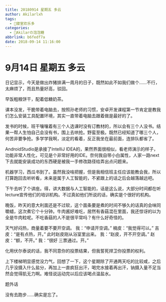 ```yaml
---
title: 20180914 星期五 多云
author: Akilarlxh
tags:
  - 🤣寝室欢乐多
categories:
  - 🍬Akilarの泡泡糖
abbrlink: b6fedf7a
date: 2018-09-14 11:16:00
---
```

# 9月14日 星期五 多云

日记显示，今天是做出炸猪排满一周月的日子，既然如此不如我们做个……不行，太麻烦了，而且热量好高，驳回。

早饭粗粮饼干，配着低糖奶茶。

课本没发，干脆带着电脑去，按照孙老师的习惯，安卓开发课程第一节肯定是教我们怎么安装工具配置环境，其实一直带着电脑去跟着做是最好的了。

发书的时候，班干嚷嚷着有三个人选课时没有订教材的，所以会有三个人没书。结果一帮人生怕自己会没有书，围上去哄抢。野蛮至极。既然已经知道了哪三个人，何苦非要争抢。多学学我啊，淡定的看着，反正我坐在最前面，连排队都省了。

AndroidStudio是承接了IntelliJ IDEA的，果然界面很相似，看老师演示的样子，功能非常人性化，可见是个非常好用的IDE。奈何我自带小白属性，人家一路next下去就能安装成功的东西硬是被我一手修改路径给弄出点问题来。

机器学习，西瓜书到了。虽然我没啥把握，但是我相信班主任应该能教会我，所以打算跑回去听听看，未来是属于人工智能的，不紧跟上的话之后会越落越远吧。

下午去听了个讲座。得，讲大数据与人工智能的，话是这么说，大部分时间都在听lecture宣传他们的培训机构。不过真如他们所说的话，确实是个很好的机构。

晚饭，昨天的意大利面还是不过软，这个面条要是煮的时间不够久的话真的会味同嚼蜡，这次煮它个十分钟。牛肉酱好难吃，居然有香菇混在里面，我还惊讶的以为全是牛肉粒呢。不吃香菇的人不是很平常吗？有什么好奇怪的。

天气好闷热，商量着要不要开空调。
我：“申请开空调。”
楠皮：“我觉得可以。”
吉皮：“是有点热，开。”
此时赵皮刚从浴室里出来。
我：“赵皮，开不开空调。”
赵皮：“额，不开。”
我：“很好 三票通过。开。”

化用伏尔泰说的话，我不同意你的投票结果，但我誓死捍卫你投票的权利。

上下楼梯明显感觉没力气，回想了一下，这个星期除了开通两天吃的比较咸，之后几乎没摄入什么盐分，再加上一直疯狂出汗，喝完水接着再出汗，钠摄入量不足当然会觉得肌无力啊。难怪说运动完以后应该喝点温盐水。

题外话

没有去跑步……确实是忘了。



